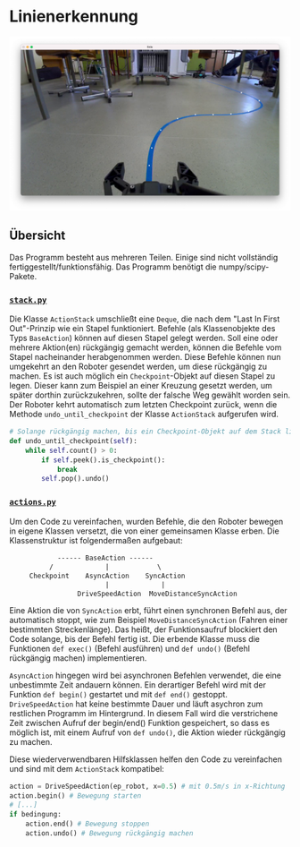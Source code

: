 # Linienerkennung

![CV2 screenshot](screenshot.png)

## Übersicht
Das Programm besteht aus mehreren Teilen. Einige sind nicht vollständig fertiggestellt/funktionsfähig. Das Programm benötigt die numpy/scipy-Pakete.

### [`stack.py`](stack.py)

Die Klasse `ActionStack` umschließt eine `Deque`, die nach dem "Last In First Out"-Prinzip wie ein Stapel funktioniert. Befehle (als Klassenobjekte des Typs `BaseAction`) können auf diesen Stapel gelegt werden. Soll eine oder mehrere Aktion(en) rückgängig gemacht werden, können die Befehle vom Stapel nacheinander herabgenommen werden. Diese Befehle können nun umgekehrt an den Roboter gesendet werden, um diese rückgängig zu machen.
Es ist auch möglich ein `Checkpoint`-Objekt auf diesen Stapel zu legen. Dieser kann zum Beispiel an einer Kreuzung gesetzt werden, um später dorthin zurückzukehren, sollte der falsche Weg gewählt worden sein. Der Roboter kehrt automatisch zum letzten Checkpoint zurück, wenn die Methode `undo_until_checkpoint` der Klasse `ActionStack` aufgerufen wird. 

```python
# Solange rückgängig machen, bis ein Checkpoint-Objekt auf dem Stack liegt
def undo_until_checkpoint(self):
    while self.count() > 0:
        if self.peek().is_checkpoint():
            break
        self.pop().undo()
```
### [`actions.py`](actions.py)

Um den Code zu vereinfachen, wurden Befehle, die den Roboter bewegen in eigene Klassen versetzt, die von einer gemeinsamen Klasse erben. Die Klassenstruktur ist folgendermaßen aufgebaut:
```
            ------ BaseAction ------
          /             |            \
     Checkpoint    AsyncAction    SyncAction
                        |             |
                 DriveSpeedAction  MoveDistanceSyncAction 
```

Eine Aktion die von `SyncAction` erbt, führt einen synchronen Befehl aus, der automatisch stoppt, wie zum Beispiel `MoveDistanceSyncAction` (Fahren einer bestimmten Streckenlänge). Das heißt, der Funktionsaufruf blockiert den Code solange, bis der Befehl fertig ist. Die erbende Klasse muss die Funktionen `def exec()` (Befehl ausführen) und `def undo()` (Befehl rückgängig machen) implementieren.

`AsyncAction` hingegen wird bei asynchronen Befehlen verwendet, die eine unbestimmte Zeit andauern können. Ein derartiger Befehl wird mit der Funktion `def begin()` gestartet und mit `def end()` gestoppt. 
`DriveSpeedAction` hat  keine bestimmte Dauer und läuft asychron zum restlichen Programm im Hintergrund. In diesem Fall wird die verstrichene Zeit zwischen Aufruf der begin/end() Funktion gespeichert, so dass es möglich ist, mit einem Aufruf von `def undo()`, die Aktion wieder rückgängig zu machen.

Diese wiederverwendbaren Hilfsklassen helfen den Code zu vereinfachen und sind mit dem `ActionStack` kompatibel:

```python
action = DriveSpeedAction(ep_robot, x=0.5) # mit 0.5m/s in x-Richtung
action.begin() # Bewegung starten
# [...]
if bedingung:
    action.end() # Bewegung stoppen
    action.undo() # Bewegung rückgängig machen
```

